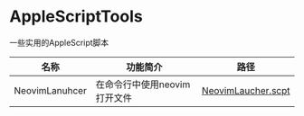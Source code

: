 # AppleScriptTools

一些实用的AppleScript脚本

|名称|功能简介|路径|
|---|---|---|
|NeovimLanuhcer|在命令行中使用neovim打开文件|[NeovimLaucher.scpt](https://github.com/fingergohappy/AppleScriptTools/blob/e6fe3fe505bae6cb98991ac70638a2c878401485/NeovimLaucher.scpt)|
